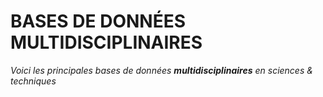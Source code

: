 # BASES DE DONNÉES MULTIDISCIPLINAIRES

*Voici les principales bases de données **multidisciplinaires** en sciences & techniques*   

